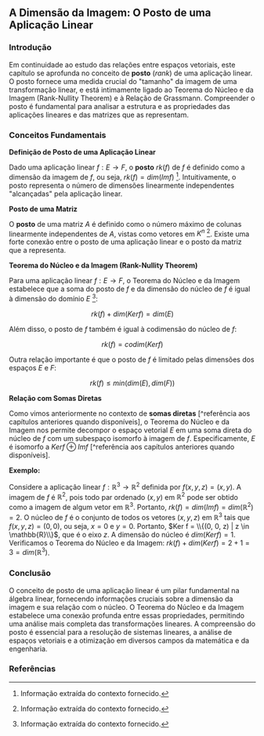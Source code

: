 ## A Dimensão da Imagem: O Posto de uma Aplicação Linear

### Introdução
Em continuidade ao estudo das relações entre espaços vetoriais, este capítulo se aprofunda no conceito de **posto** (*rank*) de uma aplicação linear. O posto fornece uma medida crucial do "tamanho" da imagem de uma transformação linear, e está intimamente ligado ao Teorema do Núcleo e da Imagem (Rank-Nullity Theorem) e à Relação de Grassmann. Compreender o posto é fundamental para analisar a estrutura e as propriedades das aplicações lineares e das matrizes que as representam.

### Conceitos Fundamentais

**Definição de Posto de uma Aplicação Linear**

Dado uma aplicação linear $f: E \rightarrow F$, o **posto** $rk(f)$ de $f$ é definido como a dimensão da imagem de $f$, ou seja, $rk(f) = dim(Im f)$ [^1]. Intuitivamente, o posto representa o número de dimensões linearmente independentes "alcançadas" pela aplicação linear.

**Posto de uma Matriz**

O **posto** de uma matriz $A$ é definido como o número máximo de colunas linearmente independentes de $A$, vistas como vetores em $K^n$ [^1]. Existe uma forte conexão entre o posto de uma aplicação linear e o posto da matriz que a representa.

**Teorema do Núcleo e da Imagem (Rank-Nullity Theorem)**

Para uma aplicação linear $f: E \rightarrow F$, o Teorema do Núcleo e da Imagem estabelece que a soma do posto de $f$ e da dimensão do núcleo de $f$ é igual à dimensão do domínio $E$ [^1]:

$$rk(f) + dim(Ker f) = dim(E)$$

Além disso, o posto de $f$ também é igual à codimensão do núcleo de $f$:

$$rk(f) = codim(Ker f)$$

Outra relação importante é que o posto de $f$ é limitado pelas dimensões dos espaços $E$ e $F$:

$$rk(f) \leq min(dim(E), dim(F))$$

**Relação com Somas Diretas**

Como vimos anteriormente no contexto de **somas diretas** [^referência aos capítulos anteriores quando disponíveis], o Teorema do Núcleo e da Imagem nos permite decompor o espaço vetorial $E$ em uma soma direta do núcleo de $f$ com um subespaço isomorfo à imagem de $f$. Especificamente, $E$ é isomorfo a $Ker f \oplus Im f$ [^referência aos capítulos anteriores quando disponíveis].

**Exemplo:**

Considere a aplicação linear $f: \mathbb{R}^3 \rightarrow \mathbb{R}^2$ definida por $f(x, y, z) = (x, y)$. A imagem de $f$ é $\mathbb{R}^2$, pois todo par ordenado $(x, y)$ em $\mathbb{R}^2$ pode ser obtido como a imagem de algum vetor em $\mathbb{R}^3$. Portanto, $rk(f) = dim(Im f) = dim(\mathbb{R}^2) = 2$. O núcleo de $f$ é o conjunto de todos os vetores $(x, y, z)$ em $\mathbb{R}^3$ tais que $f(x, y, z) = (0, 0)$, ou seja, $x = 0$ e $y = 0$. Portanto, $Ker f = \\{(0, 0, z) | z \in \mathbb{R}\\}$, que é o eixo $z$. A dimensão do núcleo é $dim(Ker f) = 1$.  Verificamos o Teorema do Núcleo e da Imagem: $rk(f) + dim(Ker f) = 2 + 1 = 3 = dim(\mathbb{R}^3)$.

### Conclusão

O conceito de posto de uma aplicação linear é um pilar fundamental na álgebra linear, fornecendo informações cruciais sobre a dimensão da imagem e sua relação com o núcleo. O Teorema do Núcleo e da Imagem estabelece uma conexão profunda entre essas propriedades, permitindo uma análise mais completa das transformações lineares. A compreensão do posto é essencial para a resolução de sistemas lineares, a análise de espaços vetoriais e a otimização em diversos campos da matemática e da engenharia.

### Referências
[^1]: Informação extraída do contexto fornecido.
<!-- END -->